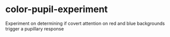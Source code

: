 # color-pupil-experiment
Experiment on determining if covert attention on red and blue backgrounds trigger a pupillary response
